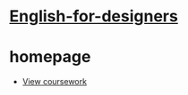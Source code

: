 # [English-for-designers](https://github.com/RonaldRonno/english-for-designers/blob/main/README.md)

# homepage

- [View coursework](https://github.com/RonaldRonno/english-for-designers)

